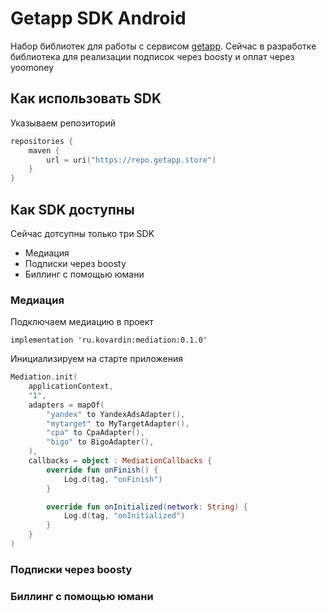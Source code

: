 # Getapp SDK Android

Набор библиотек для работы с сервисом [getapp](https://gitflic.ru/project/getapp/getapp-service).
Сейчас в разработке библиотека для реализации подписок через boosty и оплат через yoomoney

## Как использовать SDK

Указываем репозиторий

```kt
repositories {
    maven {
        url = uri("https://repo.getapp.store")
    }
}
```

## Как SDK доступны

Сейчас дотсупны только три SDK

- Медиация
- Подписки через boosty
- Биллинг с помощью юмани


### Медиация

Подключаем медиацию в проект

```
implementation 'ru.kovardin:mediation:0.1.0'
```

Инициализируем на старте приложения

```kt
Mediation.init(
    applicationContext,
    "1",
    adapters = mapOf(
        "yandex" to YandexAdsAdapter(),
        "mytarget" to MyTargetAdapter(),
        "cpa" to CpaAdapter(),
        "bigo" to BigoAdapter(),
    ),
    callbacks = object : MediationCallbacks {
        override fun onFinish() {
            Log.d(tag, "onFinish")
        }

        override fun onInitialized(network: String) {
            Log.d(tag, "onInitialized")
        }
    }
)
```

### Подписки через boosty

### Биллинг с помощью юмани